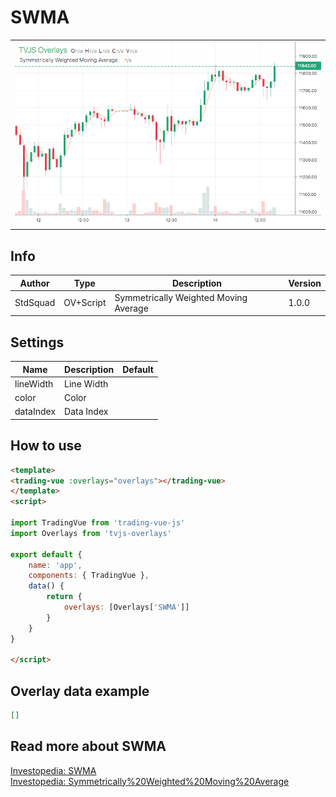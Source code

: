 
# SWMA

<table><tr><td>
  <img width="800" heigth="480" src="screen.png" alt="screen">
</td></tr></table>

## Info

| Author | Type | Description | Version |
| ------ | ---- | ----------- | ------- |
| StdSquad | OV+Script | Symmetrically Weighted Moving Average | 1.0.0 |


## Settings

| Name | Description | Default |
| ---- | ----------- | ------- |
| lineWidth | Line Width |  |
| color | Color |  |
| dataIndex | Data Index |  |

## How to use

```html
<template>
<trading-vue :overlays="overlays"></trading-vue>
</template>
<script>

import TradingVue from 'trading-vue-js'
import Overlays from 'tvjs-overlays'

export default {
    name: 'app',
    components: { TradingVue },
    data() {
        return {
            overlays: [Overlays['SWMA']]
        }
    }
}

</script>

```

## Overlay data example

```json
[]
```

## Read more about SWMA

[Investopedia: SWMA](https://www.investopedia.com/search?q=SWMA)<br>
[Investopedia: Symmetrically%20Weighted%20Moving%20Average](https://www.investopedia.com/search?q=Symmetrically%20Weighted%20Moving%20Average)

